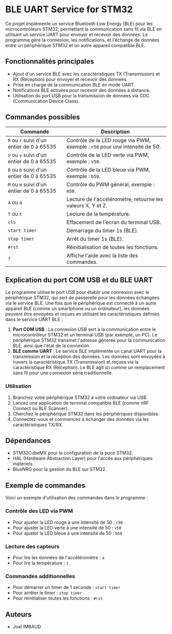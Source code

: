 # BLE UART Service for STM32

Ce projet implémente un service Bluetooth Low Energy (BLE) pour les microcontrôleurs STM32, permettant la communication sans fil via BLE en utilisant un service UART pour envoyer et recevoir des données. Le programme gère la connexion, les notifications, et l'échange de données entre un périphérique STM32 et un autre appareil compatible BLE.

## Fonctionnalités principales
- Ajout d'un service BLE avec les caractéristiques TX (Transmission) et RX (Réception) pour envoyer et recevoir des données.
- Prise en charge de la communication BLE en mode UART.
- Notifications BLE activées pour recevoir des données à distance.
- Utilisation du port USB pour la transmission de données via CDC (Communication Device Class).

## Commandes possibles

| Commande                  | Description                                                                 |
|---------------------------|-----------------------------------------------------------------------------|
| `R` ou `r` suivi d'un entier de 0 à 65535 | Contrôle de la LED rouge via PWM, exemple : `r50` pour une intensité de 50.  |
| `V` ou `v` suivi d'un entier de 0 à 65535 | Contrôle de la LED verte via PWM, exemple : `v50`.                          |
| `B` ou `b` suivi d'un entier de 0 à 65535 | Contrôle de la LED bleue via PWM, exemple : `b50`.                          |
| `M` ou `m` suivi d'un entier de 0 à 65535 | Contrôle du PWM général, exemple : `m50`.                                   |
| `A` ou `a`                  | Lecture de l'accéléromètre, retourne les valeurs X, Y et Z.                |
| `T` ou `t`                  | Lecture de la température.                                                  |
| `cls`                       | Effacement de l'écran du terminal USB.                                      |
| `start timer`               | Démarrage du timer 1s (BLE).                                                |
| `stop timer`                | Arrêt du timer 1s (BLE).                                                   |
| `#rst`                      | Réinitialisation de toutes les fonctions.                                   |
| `?`                         | Affiche l'aide avec la liste des commandes.                                 |

## Explication du port COM USB et du BLE UART

Le programme utilise le port USB pour établir une connexion avec le périphérique STM32, qui sert de passerelle pour les données échangées via le service BLE. Une fois que le périphérique est connecté à un autre appareil BLE (comme un smartphone ou un ordinateur), les données peuvent être envoyées et reçues en utilisant les caractéristiques définies dans le service UART BLE :

1. **Port COM USB** : La connexion USB sert à la communication entre le microcontrôleur STM32 et un terminal USB (par exemple, un PC). Le périphérique STM32 transmet l'adresse générée pour la communication BLE, ainsi que l'état de la connexion.
2. **BLE comme UART** : Le service BLE implémente un canal UART pour la transmission et la réception des données. Les données sont envoyées à travers la caractéristique TX (Transmission) et reçues via la caractéristique RX (Réception). Le BLE agit ici comme un remplacement sans fil pour une connexion série traditionnelle.

### Utilisation

1. Branchez votre périphérique STM32 à votre ordinateur via USB.
2. Lancez une application de terminal compatible BLE (comme nRF Connect ou BLE Scanner).
3. Cherchez le périphérique STM32 dans les périphériques disponibles.
4. Connectez-vous et commencez à échanger des données via les caractéristiques TX/RX.

## Dépendances

- STM32CubeMX pour la configuration de la puce STM32.
- HAL (Hardware Abstraction Layer) pour l'accès aux périphériques matériels.
- BlueNRG pour la gestion du BLE sur STM32.

## Exemple de commandes

Voici un exemple d'utilisation des commandes dans le programme :

### Contrôle des LED via PWM
- Pour ajuster la LED rouge à une intensité de 50 : `r50`
- Pour ajuster la LED verte à une intensité de 50 : `v50`
- Pour ajuster la LED bleue à une intensité de 50 : `b50`

### Lecture des capteurs
- Pour lire les données de l'accéléromètre : `a`
- Pour lire la température : `t`

### Commandes additionnelles
- Pour démarrer un timer de 1 seconde : `start timer`
- Pour arrêter le timer : `stop timer`
- Pour réinitialiser toutes les fonctions : `#rst`

## Auteurs

- Joel IMBAUD

